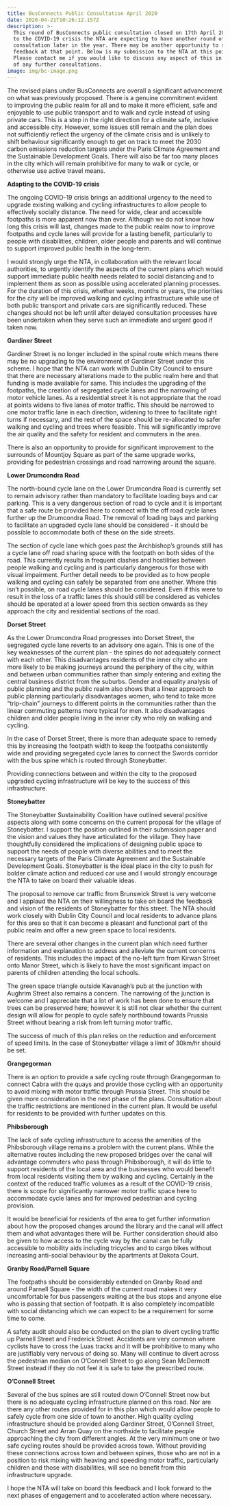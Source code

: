 ```yaml
---
title: BusConnects Public Consultation April 2020
date: 2020-04-21T10:26:12.157Z
description: >-
  This round of BusConnects public consultation closed on 17th April 2020. Due
  to the COVID-19 crisis the NTA are expecting to have another round of public
  consultation later in the year. There may be another opportunity to submit
  feedback at that point. Below is my submission to the NTA at this point.
  Please contact me if you would like to discuss any aspect of this in advance
  of any further consultations.
image: img/bc-image.png
---
```

The revised plans under BusConnects are overall a significant advancement on what was previously proposed. There is a genuine commitment evident to improving the public realm for all and to make it more efficient, safe and enjoyable to use public transport and to walk and cycle instead of using private cars. This is a step in the right direction for a climate safe, inclusive and accessible city. However, some issues still remain and the plan does not sufficiently reflect the urgency of the climate crisis and is unlikely to shift behaviour significantly enough to get on track to meet the 2030 carbon emissions reduction targets under the Paris Climate Agreement and the Sustainable Development Goals. There will also be far too many places in the city which will remain prohibitive for many to walk or cycle, or otherwise use active travel means. 



**Adapting to the COVID-19 crisis**

The ongoing COVID-19 crisis brings an additional urgency to the need to upgrade existing walking and cycling infrastructures to allow people to effectively socially distance. The need for wide, clear and accessible footpaths is more apparent now than ever. Although we do not know how long this crisis will last, changes made to the public realm now  to improve footpaths and cycle lanes will provide for a lasting benefit, particularly to people with disabilities, children, older people and parents and will continue to support improved public health in the long-term.

I would strongly urge the NTA, in collaboration with the relevant local authorities, to urgently identify the aspects of the current plans which would support immediate public health needs related to social distancing and to implement them as soon as possible using accelerated planning processes. For the duration of this crisis, whether weeks, months or years, the priorities for the city will be improved walking and cycling infrastructure while use of both public transport and private cars are significantly reduced. These changes should not be left until after delayed consultation processes have been undertaken when they serve such an immediate and urgent good if taken now. 



**Gardiner Street**

Gardiner Street is no longer included in the spinal route which means there may be no upgrading to the environment of Gardiner Street under this scheme. I hope that the NTA can work with Dublin City Council to ensure that there are necessary alterations made to the public realm here and that funding is made available for same. This includes the upgrading of the footpaths, the creation of segregated cycle lanes and the narrowing of motor vehicle lanes. As a residential street it is not appropriate that the road at points widens to five lanes of motor traffic. This should be narrowed to one motor traffic lane in each direction, widening to three to facilitate right turns if necessary, and the rest of the space should be re-allocated to safer walking and cycling and trees where feasible. This will significantly improve the air quality and the safety for resident and commuters in the area. 

There is also an opportunity to provide for significant improvement to the surrounds of Mountjoy Square as part of the same upgrade works, providing for pedestrian crossings and road narrowing around the square.



**Lower Drumcondra Road**

The north-bound cycle lane on the Lower Drumcondra Road is currently set to remain advisory rather than mandatory to facilitate loading bays and car parking. This is a very dangerous section of road to cycle and it is important that a safe route be provided here to connect with the off road cycle lanes further up the Drumcondra Road. The removal of loading bays and parking to facilitate an upgraded cycle lane should be considered - it should be possible to accommodate both of these on the side streets. 

The section of cycle lane which goes past the Archbishop’s grounds still has a cycle lane off road sharing space with the footpath on both sides of the road. This currently results in frequent clashes and hostilities between people walking and cycling and is particularly dangerous for those with visual impairment. Further detail needs to be provided as to how people walking and cycling can safely be separated from one another. Where this isn’t possible, on road cycle lanes should be considered. Even if this were to result in the loss of a traffic lanes this should still be considered as vehicles should be operated at a lower speed from this section onwards as they approach the city and residential sections of the road.



**Dorset Street** 

As the Lower Drumcondra Road progresses into Dorset Street, the segregated cycle lane reverts to an advisory one again. This is one of the key weaknesses of the current plan - the spines do not adequately connect with each other. This disadvantages residents of the inner city who are more likely to be making journeys around the periphery of the city, within and between urban communities rather than simply entering and exiting the central business district from the suburbs. Gender and equality analysis of public planning and the public realm also shows that a linear approach to public planning particularly disadvantages women, who tend to take more “trip-chain” journeys to different points in the communities rather than the linear commuting patterns more typical for men. It also disadvantages children and older people living in the inner city who rely on walking and cycling. 

In the case of Dorset Street, there is more than adequate space to remedy this by increasing the footpath width to keep the footpaths consistently wide and providing segregated cycle lanes to connect the Swords corridor with the bus spine which is routed through Stoneybatter. 

Providing connections between and within the city to the proposed upgraded cycling infrastructure will be key to the success of this infrastructure.



**Stoneybatter**

The Stoneybatter Sustainability Coalition have outlined several positive aspects along with some concerns on the current proposal for the village of Stoneybatter. I support the position outlined in their submission paper and the vision and values they have articulated for the village. They have thoughtfully considered the implications of designing public space to support the needs of people with diverse abilities and to meet the necessary targets of the Paris Climate Agreement and the Sustainable Development Goals. Stoneybatter is the ideal place in the city to push for bolder climate action and reduced car use and I would strongly encourage the NTA to take on board their valuable ideas. 

The proposal to remove car traffic from Brunswick Street is very welcome and I applaud the NTA on their willingness to take on board the feedback and vision of the residents of Stoneybatter for this street. The NTA should work closely with Dublin City Council and local residents to advance plans for this area so that it can become a pleasant and functional part of the public realm and offer a new green space to local residents. 

There are several other changes in the current plan which need further information and explanation to address and alleviate the current concerns of residents. This includes the impact of the no-left turn from Kirwan Street onto Manor Street, which is likely to have the most significant impact on parents of children attending the local schools. 

The green space triangle outside Kavanagh’s pub at the junction with Aughrim Street also remains a concern. The narrowing of the junction is welcome and I appreciate that a lot of work has been done to ensure that trees can be preserved here; however it is still not clear whether the current design will allow for people to cycle safely northbound towards Prussia Street without bearing a risk from left turning motor traffic. 

The success of much of this plan relies on the reduction and enforcement of speed limits. In the case of Stoneybatter village a limit of 30km/hr should be set.



**Grangegorman**

There is an option to provide a safe cycling route through Grangegorman to connect Cabra with the quays and provide those cycling with an opportunity to avoid mixing with motor traffic through Prussia Street. This should be given more consideration in the next phase of the plans. Consultation about the traffic restrictions are mentioned in the current plan. It would be useful for residents to be provided with further updates on this. 



**Phibsborough**

The lack of safe cycling infrastructure to access the amenities of the Phibsborough village remains a problem with the current plans. While the alternative routes including the new proposed bridges over the canal will advantage commuters who pass through Phibsborough, it will do little to support residents of the local area and the businesses who would benefit from local residents visiting them by walking and cycling. Certainly in the context of the reduced traffic volumes as a result of the COVID-19 crisis, there is scope for significantly narrower motor traffic space here to accommodate cycle lanes and for improved pedestrian and cycling provision.



It would be beneficial for residents of the area to get further information about how the proposed changes around the library and the canal will affect them and what advantages there will be. Further consideration should also be given to how access to the cycle way by the canal can be fully accessible to mobility aids including tricycles and to cargo bikes without increasing anti-social behaviour by the apartments at Dakota Court. 



**Granby Road/Parnell Square**

The footpaths should be considerably extended on Granby Road and around Parnell Square - the width of the current road makes it very uncomfortable for bus passengers waiting at the bus stops and anyone else who is passing that section of footpath. It is also completely incompatible with social distancing which we can expect to be a requirement for some time to come. 

A safety audit should also be conducted on the plan to divert cycling traffic up Parnell Street and Frederick Street. Accidents are very common where cyclists have to cross the Luas tracks and it will be prohibitive to many who are justifiably very nervous of doing so. Many will continue to divert across the pedestrian median on O’Connell Street to go along Sean McDermott Street instead if they do not feel it is safe to take the prescribed route. 



**O’Connell Street** 

Several of the bus spines are still routed down O’Connell Street now but there is no adequate cycling infrastructure planned on this road. Nor are there any other routes provided for in this plan which would allow people to safely cycle from one side of town to another. High quality cycling infrastructure should be provided along Gardiner Street, O’Connell Street, Church Street and Arran Quay on the northside to facilitate people approaching the city from different angles. At the very minimum one or two safe cycling routes should be provided across town. Without providing these connections across town and between spines, those who are not in a position to risk mixing with heaving and speeding motor traffic, particularly children and those with disabilities, will see no benefit from this infrastructure upgrade.



I hope the NTA will take on board this feedback and I look forward to the next phases of engagement and to accelerated action where necessary.
